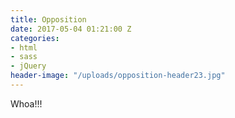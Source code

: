 ```yaml
---
title: Opposition
date: 2017-05-04 01:21:00 Z
categories:
- html
- sass
- jQuery
header-image: "/uploads/opposition-header23.jpg"
---
```


Whoa!!!